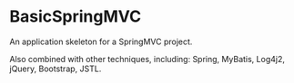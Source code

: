 # BasicSpringMVC

An application skeleton for a SpringMVC project. 

Also combined with other techniques, including: Spring, MyBatis, Log4j2, jQuery, Bootstrap, JSTL.
